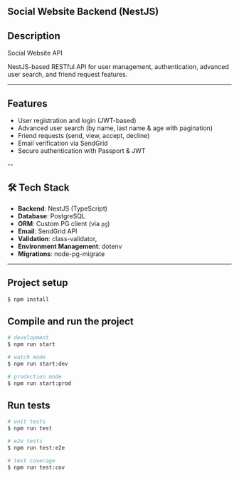 
<h2>Social Website Backend (NestJS)</h2>

##  Description

Social Website API

NestJS-based RESTful API for user management, authentication, advanced user search, and friend request features.

---
##  Features

-  User registration and login (JWT-based)
-  Advanced user search (by name, last name & age with pagination)
- Friend requests (send, view, accept, decline)
- Email verification via SendGrid
- Secure authentication with Passport & JWT

--
## 🛠️ Tech Stack

- **Backend**: NestJS (TypeScript)
- **Database**: PostgreSQL
- **ORM**: Custom PG client (via `pg`)
- **Email**: SendGrid API
- **Validation**: class-validator,
- **Environment Management**: dotenv
- **Migrations**: node-pg-migrate

---

## Project setup

```bash
$ npm install
```

## Compile and run the project

```bash
# development
$ npm run start

# watch mode
$ npm run start:dev

# production mode
$ npm run start:prod
```

## Run tests

```bash
# unit tests
$ npm run test

# e2e tests
$ npm run test:e2e

# test coverage
$ npm run test:cov
```


